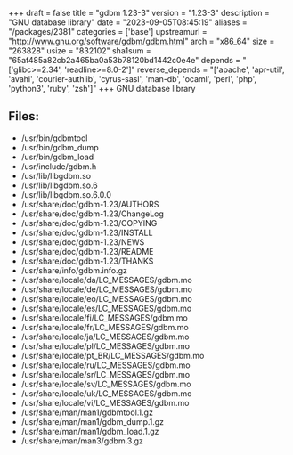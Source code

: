 +++
draft = false
title = "gdbm 1.23-3"
version = "1.23-3"
description = "GNU database library"
date = "2023-09-05T08:45:19"
aliases = "/packages/2381"
categories = ['base']
upstreamurl = "http://www.gnu.org/software/gdbm/gdbm.html"
arch = "x86_64"
size = "263828"
usize = "832102"
sha1sum = "65af485a82cb2a465ba0a53b78120bd1442c0e4e"
depends = "['glibc>=2.34', 'readline>=8.0-2']"
reverse_depends = "['apache', 'apr-util', 'avahi', 'courier-authlib', 'cyrus-sasl', 'man-db', 'ocaml', 'perl', 'php', 'python3', 'ruby', 'zsh']"
+++
GNU database library

## Files: 
* /usr/bin/gdbmtool
* /usr/bin/gdbm_dump
* /usr/bin/gdbm_load
* /usr/include/gdbm.h
* /usr/lib/libgdbm.so
* /usr/lib/libgdbm.so.6
* /usr/lib/libgdbm.so.6.0.0
* /usr/share/doc/gdbm-1.23/AUTHORS
* /usr/share/doc/gdbm-1.23/ChangeLog
* /usr/share/doc/gdbm-1.23/COPYING
* /usr/share/doc/gdbm-1.23/INSTALL
* /usr/share/doc/gdbm-1.23/NEWS
* /usr/share/doc/gdbm-1.23/README
* /usr/share/doc/gdbm-1.23/THANKS
* /usr/share/info/gdbm.info.gz
* /usr/share/locale/da/LC_MESSAGES/gdbm.mo
* /usr/share/locale/de/LC_MESSAGES/gdbm.mo
* /usr/share/locale/eo/LC_MESSAGES/gdbm.mo
* /usr/share/locale/es/LC_MESSAGES/gdbm.mo
* /usr/share/locale/fi/LC_MESSAGES/gdbm.mo
* /usr/share/locale/fr/LC_MESSAGES/gdbm.mo
* /usr/share/locale/ja/LC_MESSAGES/gdbm.mo
* /usr/share/locale/pl/LC_MESSAGES/gdbm.mo
* /usr/share/locale/pt_BR/LC_MESSAGES/gdbm.mo
* /usr/share/locale/ru/LC_MESSAGES/gdbm.mo
* /usr/share/locale/sr/LC_MESSAGES/gdbm.mo
* /usr/share/locale/sv/LC_MESSAGES/gdbm.mo
* /usr/share/locale/uk/LC_MESSAGES/gdbm.mo
* /usr/share/locale/vi/LC_MESSAGES/gdbm.mo
* /usr/share/man/man1/gdbmtool.1.gz
* /usr/share/man/man1/gdbm_dump.1.gz
* /usr/share/man/man1/gdbm_load.1.gz
* /usr/share/man/man3/gdbm.3.gz
